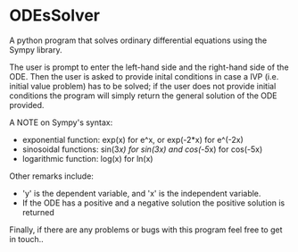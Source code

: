 # ODEsSolver
A python program that solves ordinary differential equations using the Sympy library.

The user is prompt to enter the left-hand side and the right-hand side of the ODE. Then the user is asked to provide inital conditions in case a IVP (i.e. initial value problem) has to be solved; if the user does not provide initial conditions the program will simply return the general solution of the ODE provided.

A NOTE on Sympy's syntax:
- exponential function: exp(x) for e^x, or exp(-2*x) for e^(-2x)
- sinosoidal functions: sin(3*x) for sin(3x) and cos(-5*x) for cos(-5x)
- logarithmic function: log(x) for ln(x)

Other remarks include: 
- 'y' is the dependent variable, and 'x' is the independent variable.
- If the ODE has a positive and a negative solution the positive solution is returned

Finally, if there are any problems or bugs with this program feel free to get in touch..
